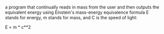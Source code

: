  a program that continually reads in mass from the user and then outputs the equivalent energy using Einstein's mass-energy equivalence formula E stands for energy, m stands for mass, and C is the speed of light:

E = m * c**2